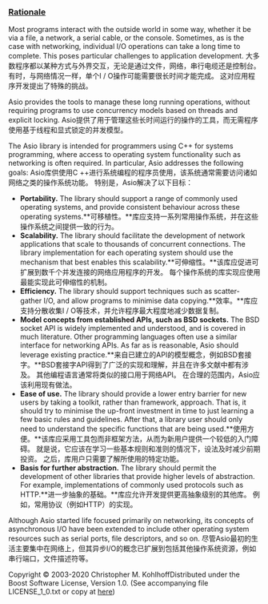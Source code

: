 ### [Rationale](https://think-async.com/Asio/asio-1.18.0/doc/asio/overview/rationale.html)

Most programs interact with the outside world in some way, whether it be via a file, a network, a serial cable, or the console. Sometimes, as is the case with networking, individual I/O operations can take a long time to complete. This poses particular challenges to application development.
大多数程序都以某种方式与外界交互，无论是通过文件，网络，串行电缆还是控制台。 有时，与网络情况一样，单个I / O操作可能需要很长时间才能完成。 这对应用程序开发提出了特殊的挑战。

Asio provides the tools to manage these long running operations, without requiring programs to use concurrency models based on threads and explicit locking.
Asio提供了用于管理这些长时间运行的操作的工具，而无需程序使用基于线程和显式锁定的并发模型。

The Asio library is intended for programmers using C++ for systems programming, where access to operating system functionality such as networking is often required. In particular, Asio addresses the following goals:
Asio库供使用C ++进行系统编程的程序员使用，该系统通常需要访问诸如网络之类的操作系统功能。 特别是，Asio解决了以下目标：

- **Portability.** The library should support a range of commonly used operating systems, and provide consistent behaviour across these operating systems.**可移植性。**库应支持一系列常用操作系统，并在这些操作系统之间提供一致的行为。
- **Scalability.** The library should facilitate the development of network applications that scale to thousands of concurrent connections. The library implementation for each operating system should use the mechanism that best enables this scalability.**可伸缩性。**该库应促进可扩展到数千个并发连接的网络应用程序的开发。 每个操作系统的库实现应使用最能实现此可伸缩性的机制。
- **Efficiency.** The library should support techniques such as scatter-gather I/O, and allow programs to minimise data copying.**效率。**库应支持分散收集I / O等技术，并允许程序最大程度地减少数据复制。
- **Model concepts from established APIs, such as BSD sockets.** The BSD socket API is widely implemented and understood, and is covered in much literature. Other programming languages often use a similar interface for networking APIs. As far as is reasonable, Asio should leverage existing practice.**来自已建立的API的模型概念，例如BSD套接字。**BSD套接字API得到了广泛的实现和理解，并且在许多文献中都有涉及。 其他编程语言通常将类似的接口用于网络API。 在合理的范围内，Asio应该利用现有做法。
- **Ease of use.** The library should provide a lower entry barrier for new users by taking a toolkit, rather than framework, approach. That is, it should try to minimise the up-front investment in time to just learning a few basic rules and guidelines. After that, a library user should only need to understand the specific functions that are being used.**使用方便。**该库应采用工具包而非框架方法，从而为新用户提供一个较低的入门障碍。 就是说，它应该在学习一些基本规则和准则的情况下，设法及时减少前期投资。 之后，库用户只需要了解所使用的特定功能。
- **Basis for further abstraction.** The library should permit the development of other libraries that provide higher levels of abstraction. For example, implementations of commonly used protocols such as HTTP.**进一步抽象的基础。**库应允许开发提供更高抽象级别的其他库。 例如，常用协议（例如HTTP）的实现。

Although Asio started life focused primarily on networking, its concepts of asynchronous I/O have been extended to include other operating system resources such as serial ports, file descriptors, and so on.
尽管Asio最初的生活主要集中在网络上，但其异步I/O的概念已扩展到包括其他操作系统资源，例如串行端口，文件描述符等。

Copyright © 2003-2020 Christopher M. KohlhoffDistributed under the Boost Software License, Version 1.0. (See accompanying file LICENSE_1_0.txt or copy at [here](http://www.boost.org/LICENSE_1_0.txt))
